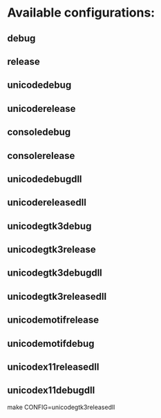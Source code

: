 
# Available configurations:
## debug
## release
## unicodedebug
## unicoderelease
## consoledebug
## consolerelease
## unicodedebugdll
## unicodereleasedll
## unicodegtk3debug
## unicodegtk3release
## unicodegtk3debugdll
## unicodegtk3releasedll
## unicodemotifrelease
## unicodemotifdebug
## unicodex11releasedll
## unicodex11debugdll

make CONFIG=unicodegtk3releasedll
